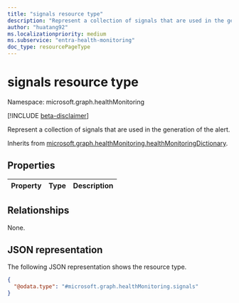 ```yaml
---
title: "signals resource type"
description: "Represent a collection of signals that are used in the generation of the alert."
author: "huatang92"
ms.localizationpriority: medium
ms.subservice: "entra-health-monitoring"
doc_type: resourcePageType
---
```


# signals resource type

Namespace: microsoft.graph.healthMonitoring

[!INCLUDE [beta-disclaimer](../../includes/beta-disclaimer.md)]

Represent a collection of signals that are used in the generation of the alert.


Inherits from [microsoft.graph.healthMonitoring.healthMonitoringDictionary](../resources/healthmonitoring-healthmonitoringdictionary.md).

## Properties
|Property|Type|Description|
|:---|:---|:---|

## Relationships
None.

## JSON representation
The following JSON representation shows the resource type.
<!-- {
  "blockType": "resource",
  "@odata.type": "microsoft.graph.healthMonitoring.signals"
}
-->
``` json
{
  "@odata.type": "#microsoft.graph.healthMonitoring.signals"
}
```

